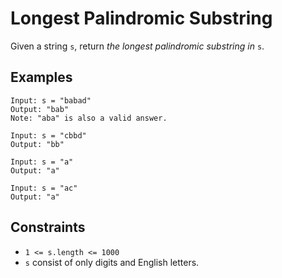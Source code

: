 # Longest Palindromic Substring
Given a string `s`, return <i>the longest palindromic substring in </i>`s`.

## Examples
```
Input: s = "babad"
Output: "bab"
Note: "aba" is also a valid answer.
```
```
Input: s = "cbbd"
Output: "bb"
```
```
Input: s = "a"
Output: "a"
```
```
Input: s = "ac"
Output: "a"
```

## Constraints
* `1 <= s.length <= 1000`
* `s` consist of only digits and English letters.
